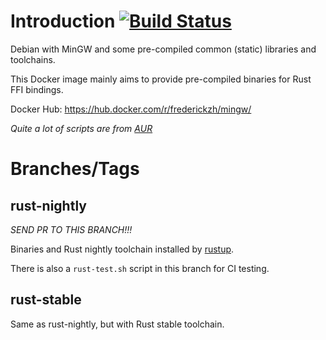 # Introduction [![Build Status](https://travis-ci.org/Frederick888/docker-mingw.svg?branch=rust-stable)](https://travis-ci.org/Frederick888/docker-mingw)

Debian with MinGW and some pre-compiled common (static) libraries and toolchains.

This Docker image mainly aims to provide pre-compiled binaries for Rust FFI bindings.

Docker Hub: https://hub.docker.com/r/frederickzh/mingw/

*Quite a lot of scripts are from [AUR](https://aur.archlinux.org)*

# Branches/Tags

## rust-nightly

*SEND PR TO THIS BRANCH!!!*

Binaries and Rust nightly toolchain installed by [rustup](https://www.rustup.rs/).

There is also a `rust-test.sh` script in this branch for CI testing.

## rust-stable

Same as rust-nightly, but with Rust stable toolchain.
